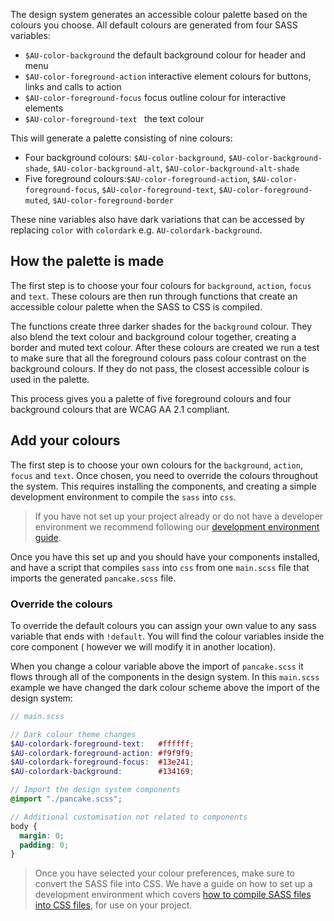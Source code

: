 The design system generates an accessible colour palette based on the colours you choose. All default colours are generated from four SASS variables:

- `$AU-color-background` the default background colour for header and menu
- `$AU-color-foreground-action` interactive element colours for buttons, links and calls to action
- `$AU-color-foreground-focus` focus outline colour for interactive elements
- `$AU-color-foreground-text ` the text colour

This will generate a palette consisting of nine colours:

- Four background colours: `$AU-color-background`, `$AU-color-background-shade`,  `$AU-color-background-alt`, `$AU-color-background-alt-shade`
- Five foreground colours:`$AU-color-foreground-action`, `$AU-color-foreground-focus`, `$AU-color-foreground-text`, `$AU-color-foreground-muted`, `$AU-color-foreground-border`

These nine variables also have dark variations that can be accessed by replacing `color` with `colordark` e.g. `AU-colordark-background`.

## How the palette is made

The first step is to choose your four colours for `background`, `action`, `focus` and `text`. These colours are then run through functions that create an accessible colour palette when the SASS to CSS is compiled.

The functions create three darker shades for the `background` colour. They also blend the text colour and background colour together, creating a border and muted text colour. After these colours are created we run a test to make sure that all the foreground colours pass colour contrast on the background colours. If they do not pass, the closest accessible colour is used in the palette.

This process gives you a palette of five foreground colours and four background colours that are WCAG AA 2.1 compliant.

## Add your colours

The first step is to choose your own colours for the `background`, `action`, `focus` and `text`. Once chosen, you need to override the colours throughout the system. This requires installing the components, and creating a simple development environment to compile the `sass` into `css`.

> If you have not set up your project already or do not have a developer environment we recommend following our [development environment guide](/get-started/development-environment).

Once you have this set up and you should have your components installed, and have a script that compiles `sass` into `css` from one `main.scss` file that imports the generated `pancake.scss` file.

### Override the colours

To override the default colours you can assign your own value to any sass variable that ends with `!default`. You will find the colour variables inside the core component ( however we will modify it in another location).

When you change a colour variable above the import of `pancake.scss` it flows through all of the components in the design system. In this `main.scss` example we have changed the dark colour scheme above the import of the design system:
```scss
// main.scss

// Dark colour theme changes
$AU-colordark-foreground-text:   #ffffff;
$AU-colordark-foreground-action: #f9f9f9;
$AU-colordark-foreground-focus:  #13e241;
$AU-colordark-background:        #134169;

// Import the design system components
@import "./pancake.scss";

// Additional customisation not related to components
body {
  margin: 0;
  padding: 0;
}
```

> Once you have selected your colour preferences, make sure to convert the SASS file into CSS. We have a guide on how to set up a development environment which covers [how to compile SASS files into CSS files](/get-started/development-environment), for use on your project.